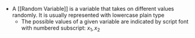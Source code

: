 - A [[Random Variable]] is a variable that takes on different values randomly. It is usually represented with lowercase plain type
	- The possible values of a given variable are indicated by script font with numbered subscript: $x_1, x_2$ 